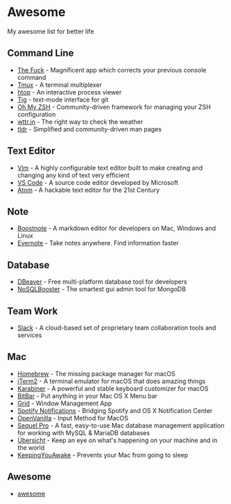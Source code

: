 # Awesome

My awesome list for better life

## Command Line

- [The Fuck](https://github.com/nvbn/thefuck) - Magnificent app which corrects your previous console command
- [Tmux](https://github.com/tmux/tmux/wiki) - A terminal multiplexer
- [htop](http://hisham.hm/htop/) - An interactive process viewer
- [Tig](https://jonas.github.io/tig/) - text-mode interface for git
- [Oh My ZSH](http://ohmyz.sh/) - Community-driven framework for managing your ZSH configuration
- [wttr.in](https://github.com/chubin/wttr.in) - The right way to check the weather
- [tldr](https://github.com/tldr-pages/tldr/) - Simplified and community-driven man pages

## Text Editor

- [Vim](https://www.vim.org/) - A highly configurable text editor built to make creating and changing any kind of text very efficient
- [VS Code](https://code.visualstudio.com/) - A source code editor developed by Microsoft
- [Atom](https://atom.io/) - A hackable text editor for the 21st Century

## Note

- [Boostnote](https://github.com/BoostIO/Boostnote/) - A markdown editor for developers on Mac, Windows and Linux
- [Evernote](https://evernote.com/) - Take notes anywhere. Find information faster

## Database

- [DBeaver](https://dbeaver.jkiss.org/) - Free multi-platform database tool for developers
- [NoSQLBooster](https://nosqlbooster.com/) - The smartest gui admin tool for MongoDB

## Team Work

- [Slack](https://slack.com/) - A cloud-based set of proprietary team collaboration tools and services

## Mac

- [Homebrew](https://brew.sh/) - The missing package manager for macOS
- [iTerm2](https://www.iterm2.com/) - A terminal emulator for macOS that does amazing things
- [Karabiner](https://pqrs.org/osx/karabiner/) - A powerful and stable keyboard customizer for macOS
- [BitBar](https://getbitbar.com/) - Put anything in your Mac OS X Menu bar
- [Grid](https://mildgrind.com/) - Window Management App
- [Spotify Notifications](http://spotify-notifications.citruspi.io/) - Bridging Spotify and OS X Notification Center
- [OpenVanilla](https://openvanilla.org/) - Input Method for MacOS
- [Sequel Pro](https://www.sequelpro.com/) - A fast, easy-to-use Mac database management application for working with MySQL & MariaDB databases
- [Übersicht](https://github.com/felixhageloh/uebersicht) - Keep an eye on what's happening on your machine and in the world
- [KeepingYouAwake](https://github.com/newmarcel/KeepingYouAwake) - Prevents your Mac from going to sleep

## Awesome

- [awesome](https://github.com/sindresorhus/awesome)
